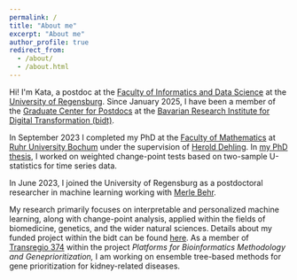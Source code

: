 ```yaml
---
permalink: /
title: "About me"
excerpt: "About me"
author_profile: true
redirect_from: 
  - /about/
  - /about.html
---
```


Hi! I'm Kata, a postdoc at the [Faculty of Informatics and Data Science](https://www.uni-regensburg.de/informatics-data-science/faculty/home/index.html) at the [University of Regensburg](https://www.uni-regensburg.de/en). Since January 2025, I have been a member of the [Graduate Center for Postdocs](https://en.bidt.digital/funding/graduate-center-for-postdocs/) at the [Bavarian Research Institute for Digital Transformation (bidt)](https://en.bidt.digital).

In September 2023 I completed my PhD at the [Faculty of Mathematics](https://math.ruhr-uni-bochum.de/en/) at [Ruhr University Bochum](https://www.ruhr-uni-bochum.de/en) under the supervision of [Herold Dehling](https://www.ruhr-uni-bochum.de/ffm/Lehrstuehle/Lehrstuhl-XII/dehling.html). In [my PhD thesis](https://hss-opus.ub.ruhr-uni-bochum.de/opus4/frontdoor/index/index/year/2024/docId/10742), I worked on weighted change-point tests based on two-sample U-statistics for time series data.

In June 2023, I joined the University of Regensburg as a postdoctoral researcher in machine learning working with [Merle Behr](https://merlebehr.org).

My research primarily focuses on interpretable and personalized machine learning, along with change-point analysis, applied within the fields of biomedicine, genetics, and the wider natural sciences. Details about my funded project within the bidt can be found [here](https://en.bidt.digital/person/kata-vuk/). As a member of [Transregio 374](https://www.uni-regensburg.de/biologie-vorklinische-medizin/sfb1350/crc-1350/index.html) within the project _Platforms for Bioinformatics Methodology and Geneprioritization,_ I am working on ensemble tree-based methods for gene prioritization for kidney-related diseases.





